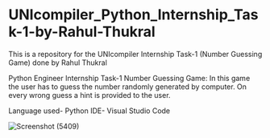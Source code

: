 # UNIcompiler_Python_Internship_Task-1-by-Rahul-Thukral
This is a repository for the UNIcompiler Internship Task-1 (Number Guessing Game) done by Rahul Thukral

Python Engineer Internship
Task-1 Number Guessing Game: In this game the user has to guess the number randomly generated by computer. On every wrong guess a hint is provided to the user.

Language used- Python
IDE- Visual Studio Code

![Screenshot (5409)](https://user-images.githubusercontent.com/108586386/184544808-82bfbb0d-9044-44a8-abaa-72ad08ba3a6d.png)
